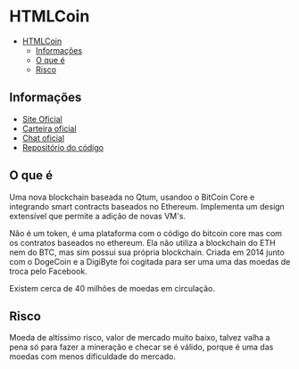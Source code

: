 # HTMLCoin

<!-- TOC -->

- [HTMLCoin](#htmlcoin)
  - [Informações](#informações)
  - [O que é](#o-que-é)
  - [Risco](#risco)

<!-- /TOC -->

## Informações

- [Site Oficial](http://htmlcoin.com)
- [Carteira oficial](http://htmlcoin.com/wallets)
- [Chat oficial](http://t.me/htmlcoinofficial)
- [Repositório do código](https://github.com/HTMLCOIN/HTML5)

## O que é

Uma nova blockchain baseada no Qtum, usandoo o BitCoin Core e integrando smart contracts baseados no Ethereum. Implementa um design extensível que permite a adição de novas VM's.

Não é um token, é uma plataforma com o código do bitcoin core mas com os contratos baseados no ethereum. Ela não utiliza a blockchain do ETH nem do BTC, mas sim possui sua própria blockchain. Criada em 2014 junto com o DogeCoin e a DigiByte foi cogitada para ser uma uma das moedas de troca pelo Facebook.

Existem cerca de 40 milhões de moedas em circulação.

## Risco

Moeda de altíssimo risco, valor de mercado muito baixo, talvez valha a pena só para fazer a mineração e checar se é válido, porque é uma das moedas com menos dificuldade do mercado.


